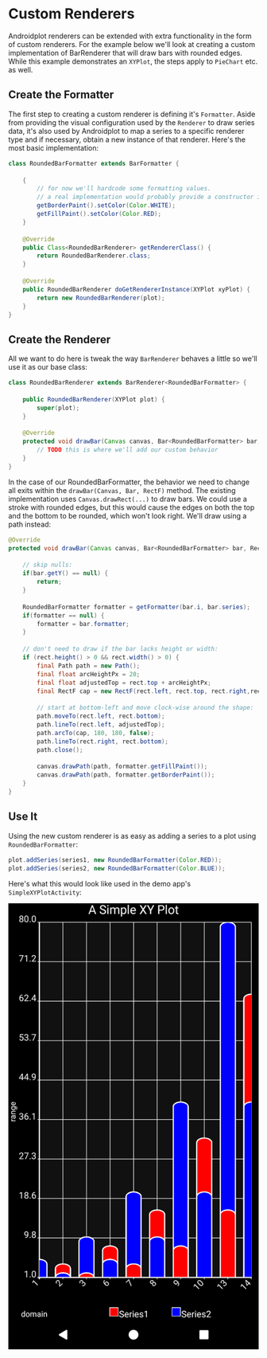 # Custom Renderers
Androidplot renderers can be extended with extra functionality in the form of custom renderers.
For the example below we'll look at creating a custom implementation of BarRenderer that will
draw bars with rounded edges.  While this example demonstrates an `XYPlot`, the steps apply to
`PieChart` etc. as well.

## Create the Formatter
The first step to creating a custom renderer is defining it's `Formatter`.  Aside from providing
the visual configuration used by the `Renderer` to draw series data, it's also used by Androidplot
to map a series to a specific renderer type and if necessary, obtain a new instance of that renderer.
Here's the most basic implementation:

```java
class RoundedBarFormatter extends BarFormatter {
    
    {
        // for now we'll hardcode some formatting values.
        // a real implementation would probably provide a constructor instead
        getBorderPaint().setColor(Color.WHITE);
        getFillPaint().setColor(Color.RED);
    }

    @Override
    public Class<RoundedBarRenderer> getRendererClass() {
        return RoundedBarRenderer.class;
    }

    @Override
    public RoundedBarRenderer doGetRendererInstance(XYPlot xyPlot) {
        return new RoundedBarRenderer(plot);
    }
}
```

## Create the Renderer
All we want to do here is tweak the way `BarRenderer` behaves a little so we'll use it as our base class:

```java
class RoundedBarRenderer extends BarRenderer<RoundedBarFormatter> {

    public RoundedBarRenderer(XYPlot plot) {
        super(plot);
    }

    @Override
    protected void drawBar(Canvas canvas, Bar<RoundedBarFormatter> bar, RectF rect) {
        // TODO this is where we'll add our custom behavior
    }
}
```

In the case of our RoundedBarFormatter, the behavior we need to change all exits within the 
`drawBar(Canvas, Bar, RectF)` method.  The existing implementation uses `Canvas.drawRect(...)` to
draw bars.  We could use a stroke with rounded edges, but this would cause the edges on both the top
and the bottom to be rounded, which won't look right.  We'll draw using a path instead:

```java
@Override
protected void drawBar(Canvas canvas, Bar<RoundedBarFormatter> bar, RectF rect) {

    // skip nulls:
    if(bar.getY() == null) {
        return;
    }

    RoundedBarFormatter formatter = getFormatter(bar.i, bar.series);
    if(formatter == null) {
        formatter = bar.formatter;
    }

    // don't need to draw if the bar lacks height or width:
    if (rect.height() > 0 && rect.width() > 0) {
        final Path path = new Path();
        final float arcHeightPx = 20;
        final float adjustedTop = rect.top + arcHeightPx;
        final RectF cap = new RectF(rect.left, rect.top, rect.right,rect.top + 2 * arcHeightPx);

        // start at bottom-left and move clock-wise around the shape:
        path.moveTo(rect.left, rect.bottom);
        path.lineTo(rect.left, adjustedTop);
        path.arcTo(cap, 180, 180, false);
        path.lineTo(rect.right, rect.bottom);
        path.close();

        canvas.drawPath(path, formatter.getFillPaint());
        canvas.drawPath(path, formatter.getBorderPaint());
    }
}
```

## Use It
Using the new custom renderer is as easy as adding a series to a plot using `RoundedBarFormatter`:

```java
plot.addSeries(series1, new RoundedBarFormatter(Color.RED));
plot.addSeries(series2, new RoundedBarFormatter(Color.BLUE));
```

Here's what this would look like used in the demo app's `SimpleXYPlotActivity`:

![image](images/screens/rounded_bar_renderer.png)